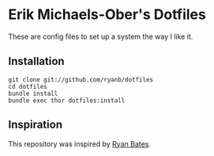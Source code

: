 Erik Michaels-Ober's Dotfiles
=============================
These are config files to set up a system the way I like it. 

Installation
------------
    git clone git://github.com/ryanb/dotfiles
    cd dotfiles
    bundle install
    bundle exec thor dotfiles:install

Inspiration
-----------
This repository was inspired by [Ryan Bates](https://github.com/ryanb/dotfiles).
